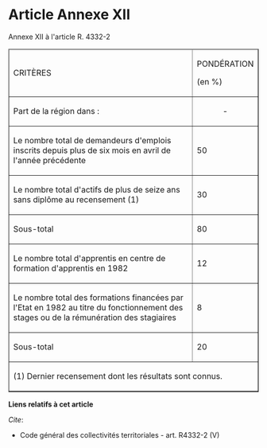 # Article Annexe XII

Annexe XII à l'article R. 4332-2

<table align="center" border="1" cellspacing="1" cellpadding="0">
  <thead>
    <tr>
      <td>

CRITÈRES

</td>
      <td>

PONDÉRATION

(en %)

</td>
    </tr>
  </thead>
  <tbody>
    <tr>
      <td>

Part de la région dans :

</td>
      <td align="center">-</td>
    </tr>
    <tr>
      <td>

Le nombre total de demandeurs d'emplois inscrits depuis plus de six mois en avril de l'année précédente

</td>
      <td>

50

</td>
    </tr>
    <tr>
      <td>

Le nombre total d'actifs de plus de seize ans sans diplôme au recensement (1)

</td>
      <td>

30

</td>
    </tr>
    <tr>
      <td>

Sous-total

</td>
      <td>

80

</td>
    </tr>
    <tr>
      <td>

Le nombre total d'apprentis en centre de formation d'apprentis en 1982

</td>
      <td>

12

</td>
    </tr>
    <tr>
      <td>

Le nombre total des formations financées par l'Etat en 1982 au titre du fonctionnement des stages ou de la rémunération des
stagiaires

</td>
      <td>

8

</td>
    </tr>
    <tr>
      <td>

Sous-total

</td>
      <td>

20

</td>
    </tr>
    <tr>
      <td colspan="2">

(1) Dernier recensement dont les résultats sont connus.

</td>
    </tr>
  </tbody>
</table>

**Liens relatifs à cet article**

_Cite_:

  - Code général des collectivités territoriales - art. R4332-2 (V)
